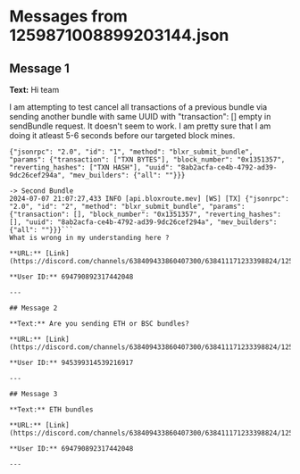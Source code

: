 # Messages from 1259871008899203144.json

## Message 1

**Text:** Hi team

I am attempting to test cancel all transactions of a previous bundle via sending another bundle with same UUID with "transaction": [] empty in sendBundle request.
It doesn't seem to work.
I am pretty sure that I am doing  it atleast 5-6 seconds before our targeted block mines.
```-> First Bundle
{"jsonrpc": "2.0", "id": "1", "method": "blxr_submit_bundle", "params": {"transaction": ["TXN BYTES"], "block_number": "0x1351357", "reverting_hashes": ["TXN HASH"], "uuid": "8ab2acfa-ce4b-4792-ad39-9dc26cef294a", "mev_builders": {"all": ""}}}

-> Second Bundle
2024-07-07 21:07:27,433 INFO [api.bloxroute.mev] [WS] [TX] {"jsonrpc": "2.0", "id": "2", "method": "blxr_submit_bundle", "params": {"transaction": [], "block_number": "0x1351357", "reverting_hashes": [], "uuid": "8ab2acfa-ce4b-4792-ad39-9dc26cef294a", "mev_builders": {"all": ""}}}```
What is wrong in my understanding here ?

**URL:** [Link](https://discord.com/channels/638409433860407300/638411171233398824/1259871008899203144)

**User ID:** 694790892317442048

---

## Message 2

**Text:** Are you sending ETH or BSC bundles?

**URL:** [Link](https://discord.com/channels/638409433860407300/638411171233398824/1259873369524801617)

**User ID:** 945399314539216917

---

## Message 3

**Text:** ETH bundles

**URL:** [Link](https://discord.com/channels/638409433860407300/638411171233398824/1259873419252731910)

**User ID:** 694790892317442048

---

